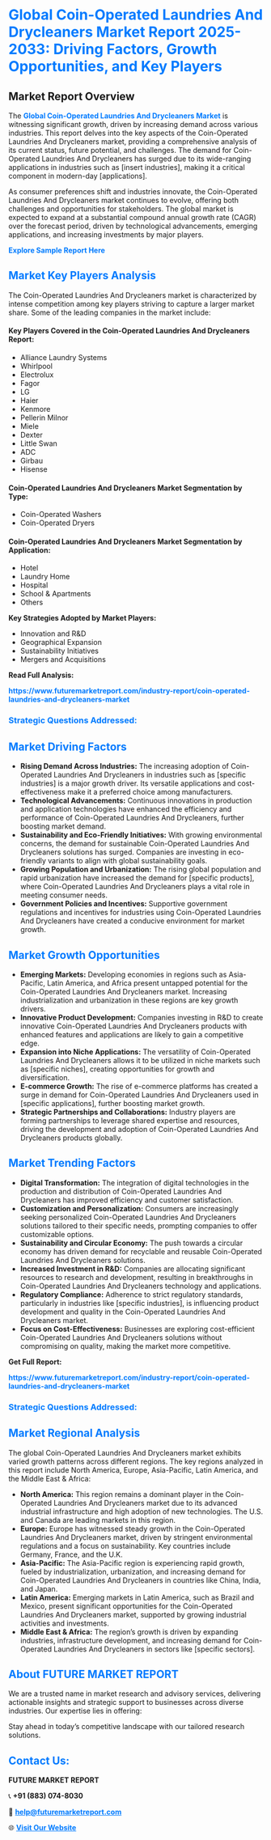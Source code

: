 <h1 style="color: #007BFF;">Global Coin-Operated Laundries And Drycleaners Market Report 2025-2033: Driving Factors, Growth Opportunities, and Key Players</h1>

<section id="overview">
<h2>Market Report Overview</h2>
<p>The <a href="https://www.futuremarketreport.com/industry-report/coin-operated-laundries-and-drycleaners-market" style="color: #007BFF; text-decoration: none;"><strong>Global Coin-Operated Laundries And Drycleaners Market</strong></a> is witnessing significant growth, driven by increasing demand across various industries. This report delves into the key aspects of the Coin-Operated Laundries And Drycleaners market, providing a comprehensive analysis of its current status, future potential, and challenges. The demand for Coin-Operated Laundries And Drycleaners has surged due to its wide-ranging applications in industries such as [insert industries], making it a critical component in modern-day [applications].</p>
<p>As consumer preferences shift and industries innovate, the Coin-Operated Laundries And Drycleaners market continues to evolve, offering both challenges and opportunities for stakeholders. The global market is expected to expand at a substantial compound annual growth rate (CAGR) over the forecast period, driven by technological advancements, emerging applications, and increasing investments by major players.</p>
</section>

<section id="overview">
<p><a href="https://www.futuremarketreport.com/request-sample/reportId=62648" style="color: #007BFF; text-decoration: none;"><strong>Explore Sample Report Here</strong></a></p>
</section>

<section id="key-players">
<h2 style="color: #007BFF;">Market Key Players Analysis</h2>
<p>The Coin-Operated Laundries And Drycleaners market is characterized by intense competition among key players striving to capture a larger market share. Some of the leading companies in the market include:</p>
<h4>Key Players Covered in the Coin-Operated Laundries And Drycleaners Report:</h4>
<ul><li>Alliance Laundry Systems</li><li>Whirlpool</li><li>Electrolux</li><li>Fagor</li><li>LG</li><li>Haier</li><li>Kenmore</li><li>Pellerin Milnor</li><li>Miele</li><li>Dexter</li><li>Little Swan</li><li>ADC</li><li>Girbau</li><li>Hisense</li></ul>
<h4>Coin-Operated Laundries And Drycleaners Market Segmentation by Type:</h4>
<ul><li>Coin-Operated Washers</li><li>Coin-Operated Dryers</li></ul>

<h4>Coin-Operated Laundries And Drycleaners Market Segmentation by Application:</h4>
<ul><li>Hotel</li><li>Laundry Home</li><li>Hospital</li><li>School &amp; Apartments</li><li>Others</li></ul>
<p><strong>Key Strategies Adopted by Market Players:</strong></p>
<ul>
<li>Innovation and R&D</li>
<li>Geographical Expansion</li>
<li>Sustainability Initiatives</li>
<li>Mergers and Acquisitions</li>
</ul>
</section>

<section>
<p><strong>Read Full Analysis: </strong></p><a href="https://www.futuremarketreport.com/industry-report/coin-operated-laundries-and-drycleaners-market" style="color: #007BFF; text-decoration: none;"><strong>https://www.futuremarketreport.com/industry-report/coin-operated-laundries-and-drycleaners-market</strong></a>
<h3 style="color: #007BFF;">Strategic Questions Addressed:</h3>
</section>

<section id="driving-factors">
<h2 style="color: #007BFF;">Market Driving Factors</h2>
<ul>
<li><strong>Rising Demand Across Industries:</strong> The increasing adoption of Coin-Operated Laundries And Drycleaners in industries such as [specific industries] is a major growth driver. Its versatile applications and cost-effectiveness make it a preferred choice among manufacturers.</li>
<li><strong>Technological Advancements:</strong> Continuous innovations in production and application technologies have enhanced the efficiency and performance of Coin-Operated Laundries And Drycleaners, further boosting market demand.</li>
<li><strong>Sustainability and Eco-Friendly Initiatives:</strong> With growing environmental concerns, the demand for sustainable Coin-Operated Laundries And Drycleaners solutions has surged. Companies are investing in eco-friendly variants to align with global sustainability goals.</li>
<li><strong>Growing Population and Urbanization:</strong> The rising global population and rapid urbanization have increased the demand for [specific products], where Coin-Operated Laundries And Drycleaners plays a vital role in meeting consumer needs.</li>
<li><strong>Government Policies and Incentives:</strong> Supportive government regulations and incentives for industries using Coin-Operated Laundries And Drycleaners have created a conducive environment for market growth.</li>
</ul>
</section>

<section id="growth-opportunities">
<h2 style="color: #007BFF;">Market Growth Opportunities</h2>
<ul>
<li><strong>Emerging Markets:</strong> Developing economies in regions such as Asia-Pacific, Latin America, and Africa present untapped potential for the Coin-Operated Laundries And Drycleaners market. Increasing industrialization and urbanization in these regions are key growth drivers.</li>
<li><strong>Innovative Product Development:</strong> Companies investing in R&D to create innovative Coin-Operated Laundries And Drycleaners products with enhanced features and applications are likely to gain a competitive edge.</li>
<li><strong>Expansion into Niche Applications:</strong> The versatility of Coin-Operated Laundries And Drycleaners allows it to be utilized in niche markets such as [specific niches], creating opportunities for growth and diversification.</li>
<li><strong>E-commerce Growth:</strong> The rise of e-commerce platforms has created a surge in demand for Coin-Operated Laundries And Drycleaners used in [specific applications], further boosting market growth.</li>
<li><strong>Strategic Partnerships and Collaborations:</strong> Industry players are forming partnerships to leverage shared expertise and resources, driving the development and adoption of Coin-Operated Laundries And Drycleaners products globally.</li>
</ul>
</section>

<section id="trending-factors">
<h2 style="color: #007BFF;">Market Trending Factors</h2>
<ul>
<li><strong>Digital Transformation:</strong> The integration of digital technologies in the production and distribution of Coin-Operated Laundries And Drycleaners has improved efficiency and customer satisfaction.</li>
<li><strong>Customization and Personalization:</strong> Consumers are increasingly seeking personalized Coin-Operated Laundries And Drycleaners solutions tailored to their specific needs, prompting companies to offer customizable options.</li>
<li><strong>Sustainability and Circular Economy:</strong> The push towards a circular economy has driven demand for recyclable and reusable Coin-Operated Laundries And Drycleaners solutions.</li>
<li><strong>Increased Investment in R&D:</strong> Companies are allocating significant resources to research and development, resulting in breakthroughs in Coin-Operated Laundries And Drycleaners technology and applications.</li>
<li><strong>Regulatory Compliance:</strong> Adherence to strict regulatory standards, particularly in industries like [specific industries], is influencing product development and quality in the Coin-Operated Laundries And Drycleaners market.</li>
<li><strong>Focus on Cost-Effectiveness:</strong> Businesses are exploring cost-efficient Coin-Operated Laundries And Drycleaners solutions without compromising on quality, making the market more competitive.</li>
</ul>
</section>

<section>
<p><strong>Get Full Report: </strong></p><a href="https://www.futuremarketreport.com/industry-report/coin-operated-laundries-and-drycleaners-market" style="color: #007BFF; text-decoration: none;"><strong>https://www.futuremarketreport.com/industry-report/coin-operated-laundries-and-drycleaners-market</strong></a>
<h3 style="color: #007BFF;">Strategic Questions Addressed:</h3>
</section>


<section id="regional-analysis">
<h2 style="color: #007BFF;">Market Regional Analysis</h2>
<p>The global Coin-Operated Laundries And Drycleaners market exhibits varied growth patterns across different regions. The key regions analyzed in this report include North America, Europe, Asia-Pacific, Latin America, and the Middle East & Africa:</p>
<ul>
<li><strong>North America:</strong> This region remains a dominant player in the Coin-Operated Laundries And Drycleaners market due to its advanced industrial infrastructure and high adoption of new technologies. The U.S. and Canada are leading markets in this region.</li>
<li><strong>Europe:</strong> Europe has witnessed steady growth in the Coin-Operated Laundries And Drycleaners market, driven by stringent environmental regulations and a focus on sustainability. Key countries include Germany, France, and the U.K.</li>
<li><strong>Asia-Pacific:</strong> The Asia-Pacific region is experiencing rapid growth, fueled by industrialization, urbanization, and increasing demand for Coin-Operated Laundries And Drycleaners in countries like China, India, and Japan.</li>
<li><strong>Latin America:</strong> Emerging markets in Latin America, such as Brazil and Mexico, present significant opportunities for the Coin-Operated Laundries And Drycleaners market, supported by growing industrial activities and investments.</li>
<li><strong>Middle East & Africa:</strong> The region’s growth is driven by expanding industries, infrastructure development, and increasing demand for Coin-Operated Laundries And Drycleaners in sectors like [specific sectors].</li>
</ul>
</section>

<footer>
<h2 style="color: #007BFF;">About FUTURE MARKET REPORT</h2>
<p>We are a trusted name in market research and advisory services, delivering actionable insights and strategic support to businesses across diverse industries. Our expertise lies in offering:</p>

<p>Stay ahead in today’s competitive landscape with our tailored research solutions.</p>

<h2 style="color: #007BFF;">Contact Us:</h2>
<p><strong>FUTURE MARKET REPORT</strong></p>
<p>📞 <strong>+91 (883) 074-8030</strong></p>
<p>📧 <strong><a href="mailto:help@futuremarketreport.com" style="color: #007BFF;">help@futuremarketreport.com</a></strong></p>
<p>🌐 <strong><a href="https://www.futuremarketreport.com/" style="color: #007BFF;">Visit Our Website</a></strong></p>
</footer>